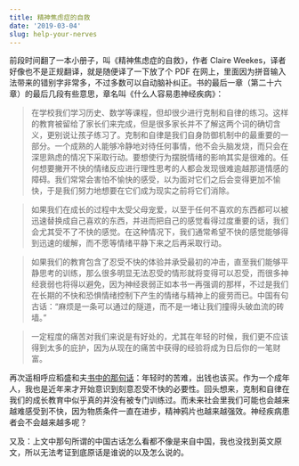 ```yaml
---
title: 精神焦虑症的自救
date: '2019-03-04'
slug: help-your-nerves
---
```


前段时间翻了一本小册子，叫《精神焦虑症的自救》，作者 Claire Weekes，译者好像也不是正规翻译，就是随便译了一下放了个 PDF 在网上，里面因为拼音输入法带来的错别字非常多，不过多数可以自动脑补纠正。书的最后一章（第二十六章）的最后几段有些意思，章名叫《什么人容易患神经疾病》：

> 在学校我们学习历史、数学等课程，但却很少进行克制和自律的练习。这样的教育被留给了家长们来完成，但是很多家长并不了解这两个词的确切含义，更别说让孩子练习了。克制和自律是我们自身防御机制中的最重要的一部分。一个成熟的人能够冷静地对待任何事情，他不会头脑发烧，而只会在深思熟虑的情况下采取行动。要想使行为摆脱情绪的影响其实是很难的。任何想要撇开不快的情绪反应进行理性思考的人都会发现很难逾越那道情感的障碍。我们常常会害怕不愉快的感受，以为面对它们之后会变得更加不愉快，于是我们努力地想要在它们成为现实之前将它们消除。

> 如果我们在成长的过程中太受父母宠爱，以至于任何不喜欢的东西都可以被迅速替换成自己喜欢的东西，并进而把自己的感觉看得过度重要的话，我们会尤其受不了不快的感觉。在这种情况下，我们通常希望不快的感觉能够得到迅速的缓解，而不愿等情绪平静下来之后再采取行动。

> 如果我们的教育包含了忍受不快的体验并承受最初的冲击，直至我们能够平静思考的训练，那么很多明显无法忍受的情形就将变得可以忍受，而很多神经衰弱也将得以避免，因为神经衰弱正如本书一再强调的那样，不过是我们在长期的不快和恐惧情绪控制下产生的情绪与精神上的疲劳而已。中国有句古话：“麻烦是一条可以通过的隧道，而不是一堵让我们撞得头破血流的砖墙。”

> 一定程度的痛苦对我们来说是有好处的，尤其在年轻的时候，我们更不应该得到太多的庇护，因为从现在的痛苦中获得的经验将成为日后你的一笔财富。

再次遥相呼应稻盛和夫[书中的那句话](/cn/2018/12/craving/)：年轻时的苦难，出钱也该买。作为一个成年人，我也是近年来才开始意识到刻意忍受不快的必要性。回头想来，克制和自律在我们的成长教育中似乎真的并没有被专门训练过。而未来社会里我们可能也会越来越难感受到不快，因为物质条件一直在进步，精神鸦片也越来越强效。神经疾病患者会不会越来越多呢？

又及：上文中那句所谓的中国古话怎么看都不像是来自中国，我也没找到英文原文，所以无法考证到底原话是谁说的以及怎么说的。
